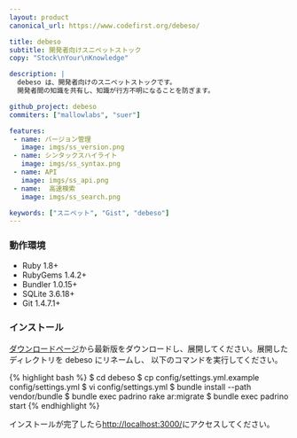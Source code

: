 ```yaml
---
layout: product
canonical_url: https://www.codefirst.org/debeso/

title: debeso
subtitle: 開発者向けスニペットストック
copy: "Stock\nYour\nKnowledge"

description: |
  debeso は、開発者向けのスニペットストックです。
  開発者間の知識を共有し、知識が行方不明になることを防ぎます。

github_project: debeso
commiters: ["mallowlabs", "suer"]

features:
 - name: バージョン管理
   image: imgs/ss_version.png
 - name: シンタックスハイライト
   image: imgs/ss_syntax.png
 - name: API
   image: imgs/ss_api.png
 - name:  高速検索
   image: imgs/ss_search.png

keywords: ["スニペット", "Gist", "debeso"]
---
```


### 動作環境

 * Ruby 1.8+
 * RubyGems 1.4.2+
 * Bundler 1.0.15+
 * SQLite 3.6.18+
 * Git 1.4.7.1+

### インストール

[ダウンロードページ](https://github.com/codefirst/debeso/tags)から最新版をダウンロードし、展開してください。展開したディレクトリを debeso にリネームし、 以下のコマンドを実行してください。

{% highlight bash %}
$ cd debeso
$ cp config/settings.yml.example config/settings.yml
$ vi config/settings.yml
$ bundle install --path vendor/bundle
$ bundle exec padrino rake ar:migrate
$ bundle exec padrino start
{% endhighlight %}

インストールが完了したら[http://localhost:3000/](http://localhost:3000/)にアクセスしてください。

